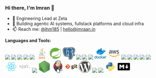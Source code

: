 ### Hi there, I'm Imran 👋

- 👷 Engineering Lead at Zeta
- 🧠 Building agentic AI systems, fullstack platforms and cloud infra
- 📫 Reach me: [@ihm185](https://twitter.com/ihm185) | [hello@imraan.in](mailto:hello@imraan.in)

**Languages and Tools:**  

<code><img src='https://avatars.githubusercontent.com/u/118180103?s=200&v=4' height='40px'></code> <!-- OpenAI -->
<code><img src='https://avatars.githubusercontent.com/u/139895814?s=200&v=4' height='40px'></code> <!-- LangChain -->
<code><img src='https://avatars.githubusercontent.com/u/16734571?s=200&v=4' height='40px'></code> <!-- Gemini (Placeholder) -->
<code><img src='https://avatars.githubusercontent.com/u/14985020?s=200&v=4' height='40px'></code> <!-- Ollama -->
<code><img src='https://upload.wikimedia.org/wikipedia/commons/thumb/9/98/Vector_space.svg/768px-Vector_space.svg.png' height='40px'></code> <!-- RAG (vector icon placeholder) -->
<code><img src='https://raw.githubusercontent.com/github/explore/master/topics/java/java.png' height='40px'></code>
<code><img src='https://raw.githubusercontent.com/github/explore/master/topics/spring/spring.png' height='40px'></code>
<code><img src='https://raw.githubusercontent.com/github/explore/master/topics/postgresql/postgresql.png' height='40px'></code>
<code><img src='https://raw.githubusercontent.com/sammwyy/sammwyy/master/skills/mongo.png' height='40px'></code>
<code><img src='https://raw.githubusercontent.com/sammwyy/sammwyy/master/skills/mysql.png' height='40px'></code>
<code><img src='https://raw.githubusercontent.com/sammwyy/sammwyy/master/skills/mariadb.png' height='40px'></code>
<code><img src='https://raw.githubusercontent.com/github/explore/master/topics/docker/docker.png' height='40px'></code>
<code><img src='https://raw.githubusercontent.com/github/explore/master/topics/aws/aws.png' height='40px'></code>
<code><img src='https://raw.githubusercontent.com/github/explore/master/topics/gcp/gcp.png' height='40px'></code>
<code><img src='https://raw.githubusercontent.com/sammwyy/sammwyy/master/skills/html.png' height='40px'></code>
<code><img src='https://raw.githubusercontent.com/sammwyy/sammwyy/master/skills/css.png' height='40px'></code>
<code><img src='https://raw.githubusercontent.com/sammwyy/sammwyy/master/skills/javascript.jpg' height='40px'></code>
<code><img src='https://raw.githubusercontent.com/sammwyy/sammwyy/master/skills/typescript.png' height='40px'></code>
<code><img height="40" src="https://raw.githubusercontent.com/github/explore/master/topics/react/react.png"></code>
<code><img height="40" src="https://raw.githubusercontent.com/github/explore/master/topics/nextjs/nextjs.png"></code>
<code><img src='https://raw.githubusercontent.com/sammwyy/sammwyy/master/skills/php.png' height='40px'></code>
<code><img height="40" src="https://raw.githubusercontent.com/github/explore/master/topics/nodejs/nodejs.png"></code>
<code><img src='https://raw.githubusercontent.com/github/explore/master/topics/jenkins/jenkins.png' height='40px'></code>
<code><img src='https://raw.githubusercontent.com/github/explore/master/topics/git/git.png' height='40px'></code>
<code><img src='https://raw.githubusercontent.com/github/explore/master/topics/wordpress/wordpress.png' height='40px'></code>
<code><img src='https://raw.githubusercontent.com/github/explore/master/topics/adobe/adobe.png' height='40px'></code>
<code><img src='https://raw.githubusercontent.com/github/explore/master/topics/google-analytics/google-analytics.png' height='40px'></code>
<code><img src='https://raw.githubusercontent.com/github/explore/master/topics/python/python.png' height='40px'></code>
<code><img src='https://raw.githubusercontent.com/github/explore/master/topics/markdown/markdown.png' height='40px'></code>
